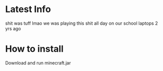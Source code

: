# Latest Info
shit was tuff lmao we was playing this shit all day on our school laptops 2 yrs ago

# How to install
Download and run minecraft.jar

















